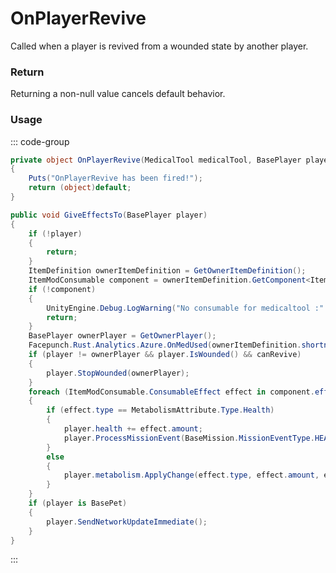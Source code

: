 # OnPlayerRevive
<Badge type="info" text="Player"/><Badge type="danger" text="Carbon Compatible"/><Badge type="warning" text="Oxide Compatible"/>
Called when a player is revived from a wounded state by another player.

### Return
Returning a non-null value cancels default behavior.

### Usage
::: code-group
```csharp [Example]
private object OnPlayerRevive(MedicalTool medicalTool, BasePlayer player)
{
	Puts("OnPlayerRevive has been fired!");
	return (object)default;
}
```
```csharp [Source — Assembly-CSharp @ MedicalTool]
public void GiveEffectsTo(BasePlayer player)
{
	if (!player)
	{
		return;
	}
	ItemDefinition ownerItemDefinition = GetOwnerItemDefinition();
	ItemModConsumable component = ownerItemDefinition.GetComponent<ItemModConsumable>();
	if (!component)
	{
		UnityEngine.Debug.LogWarning("No consumable for medicaltool :" + base.name);
		return;
	}
	BasePlayer ownerPlayer = GetOwnerPlayer();
	Facepunch.Rust.Analytics.Azure.OnMedUsed(ownerItemDefinition.shortname, ownerPlayer, player);
	if (player != ownerPlayer && player.IsWounded() && canRevive)
	{
		player.StopWounded(ownerPlayer);
	}
	foreach (ItemModConsumable.ConsumableEffect effect in component.effects)
	{
		if (effect.type == MetabolismAttribute.Type.Health)
		{
			player.health += effect.amount;
			player.ProcessMissionEvent(BaseMission.MissionEventType.HEAL, prefabID, effect.amount);
		}
		else
		{
			player.metabolism.ApplyChange(effect.type, effect.amount, effect.time);
		}
	}
	if (player is BasePet)
	{
		player.SendNetworkUpdateImmediate();
	}
}

```
:::

